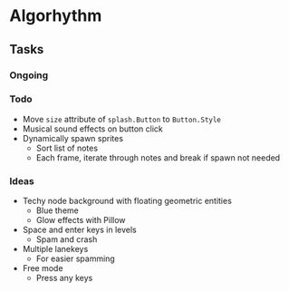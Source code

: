 # Algorhythm


## Tasks

### Ongoing

### Todo
- Move `size` attribute of `splash.Button` to `Button.Style`
- Musical sound effects on button click
- Dynamically spawn sprites
  - Sort list of notes
  - Each frame, iterate through notes and break if spawn not needed

### Ideas
- Techy node background with floating geometric entities
  - Blue theme
  - Glow effects with Pillow
- Space and enter keys in levels
  - Spam and crash
- Multiple lanekeys
  - For easier spamming
- Free mode
  - Press any keys
